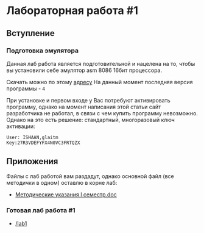 # Лабораторная работа #1

## Вступление

### Подготовка эмулятора

Данная лаб работа является подготовительной и нацелена на то, чтобы вы установили
себе эмулятор asm 8086 16бит процессора. 

Скачать можно по этому [адресу](https://emu8086-microprocessor-emulator.softonic.ru/)
На данный момент последняя версия программы - `4`

При установке и первом входе у Вас потребуют активировать программу, однако на момент
написания этой статьи сайт разработчика не работал, в связи с чем купить программу невозможно.
Однако на это есть решение: стандартный, многоразовый ключ активации:

```
User: ISHAAN,glaitm 
Key:27R3VDEFYFX4N0VC3FRTQZX
```

## Приложения

Файлы с лаб работой вам раздадут, однако основной файл (все методички в одном) оставлю в корне лаб:

* [Методические указания I семестр.doc](../some.doc)

### Готовая лаб работа #1

* [/lab1](./lab1)
